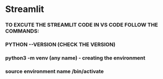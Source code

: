 # Streamlit
### TO EXCUTE THE STREAMLIT CODE IN VS CODE FOLLOW THE COMMANDS:
### PYTHON --VERSION (CHECK THE VERSION)
### python3 -m venv (any name) - creating the environment 
### source environment name /bin/activate

